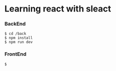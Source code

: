 # Learning react with sleact

### BackEnd
```
$ cd /back
$ npm install
$ npm run dev
```

### FrontEnd
```
$ 
```
